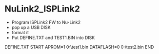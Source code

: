 # NuLink2_ISPLink2
- Program ISPLink2 FW to Nu-Link2 
- pop up a USB DISK 
- format it
- Put DEFINE.TXT and TEST1.BIN into DISK  

DEFINE.TXT
START
APROM=1
0:\\test1.bin
DATAFLASH=0
0:\\test2.bin
END
